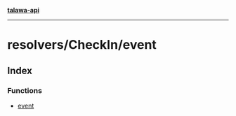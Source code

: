 [**talawa-api**](../../../README.md)

***

# resolvers/CheckIn/event

## Index

### Functions

- [event](functions/event.md)

